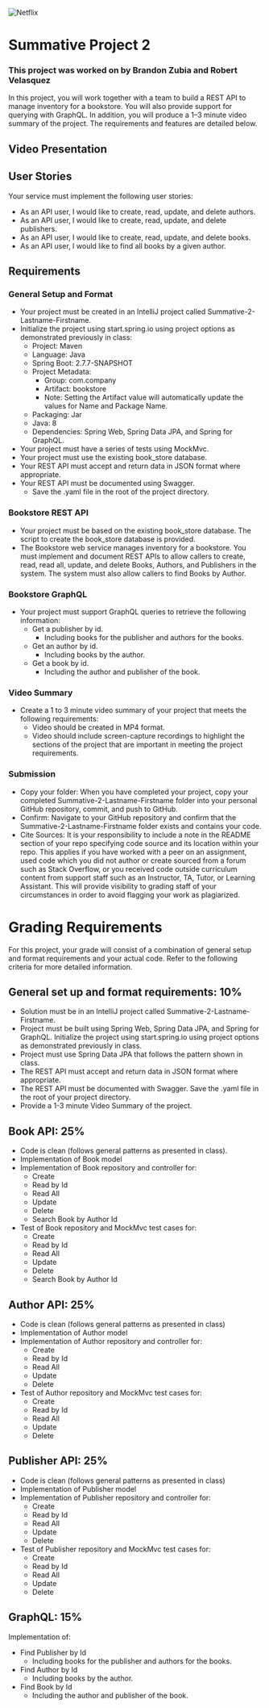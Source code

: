 ![Netflix](https://img.shields.io/badge/Netflix-E50914?style=for-the-badge&logo=netflix&logoColor=white)

# Summative Project 2

### This project was worked on by Brandon Zubia and Robert Velasquez

In this project, you will work together with a team to build a REST API to manage inventory for a bookstore. You will also provide support for querying with GraphQL. In addition, you will produce a 1–3 minute video summary of the project. The requirements and features are detailed below.

## Video Presentation

## User Stories

Your service must implement the following user stories:

- As an API user, I would like to create, read, update, and delete authors.
- As an API user, I would like to create, read, update, and delete publishers.
- As an API user, I would like to create, read, update, and delete books.
- As an API user, I would like to find all books by a given author.

## Requirements

### General Setup and Format

- Your project must be created in an IntelliJ project called Summative-2-Lastname-Firstname.
- Initialize the project using start.spring.io using project options as demonstrated previously in class:
    - Project: Maven
    - Language: Java
    - Spring Boot: 2.7.7-SNAPSHOT
    - Project Metadata:
        - Group: com.company
        - Artifact: bookstore
        - Note: Setting the Artifact value will automatically update the values for Name and Package Name.
    - Packaging: Jar
    - Java: 8
    - Dependencies: Spring Web, Spring Data JPA, and Spring for GraphQL.
- Your project must have a series of tests using MockMvc.
- Your project must use the existing book_store database.
- Your REST API must accept and return data in JSON format where appropriate.
- Your REST API must be documented using Swagger.
    - Save the .yaml file in the root of the project directory.

### Bookstore REST API

- Your project must be based on the existing book_store database. The script to create the book_store database is provided.
- The Bookstore web service manages inventory for a bookstore. You must implement and document REST APIs to allow callers to create, read, read all, update, and delete Books, Authors, and Publishers in the system. The system must also allow callers to find Books by Author.

### Bookstore GraphQL

- Your project must support GraphQL queries to retrieve the following information:
    - Get a publisher by id.
        - Including books for the publisher and authors for the books.
    - Get an author by id.
        - Including books by the author.
    - Get a book by id.
        - Including the author and publisher of the book.

### Video Summary

- Create a 1 to 3 minute video summary of your project that meets the following requirements:
    - Video should be created in MP4 format.
    - Video should include screen-capture recordings to highlight the sections of the project that are important in meeting the project requirements.

### Submission

- Copy your folder: When you have completed your project, copy your completed Summative-2-Lastname-Firstname folder into your personal GitHub repository, commit, and push to GitHub.
- Confirm: Navigate to your GitHub repository and confirm that the Summative-2-Lastname-Firstname folder exists and contains your code.
- Cite Sources: It is your responsibility to include a note in the README section of your repo specifying code source and its location within your repo. This applies if you have worked with a peer on an assignment, used code which you did not author or create sourced from a forum such as Stack Overflow, or you received code outside curriculum content from support staff such as an Instructor, TA, Tutor, or Learning Assistant.  This will provide visibility to grading staff of your circumstances in order to avoid flagging your work as plagiarized.

# Grading Requirements

For this project, your grade will consist of a combination of general setup and format requirements and your actual code. Refer to the following criteria for more detailed information.

## General set up and format requirements: 10%

- Solution must be in an IntelliJ project called Summative-2-Lastname-Firstname.
- Project must be built using Spring Web, Spring Data JPA, and Spring for GraphQL. Initialize the project using start.spring.io using project options as demonstrated previously in class.
- Project must use Spring Data JPA that follows the pattern shown in class.
- The REST API must accept and return data in JSON format where appropriate.
- The REST API must be documented with Swagger. Save the .yaml file in the root of your project directory.
- Provide a 1-3 minute Video Summary of the project.

## Book API: 25%

- Code is clean (follows general patterns as presented in class).
- Implementation of Book model
- Implementation of Book repository and controller for:
    - Create
    - Read by Id
    - Read All
    - Update
    - Delete
    - Search Book by Author Id
- Test of Book repository and MockMvc test cases for:
    - Create
    - Read by Id
    - Read All
    - Update
    - Delete
    - Search Book by Author Id

## Author API: 25%

- Code is clean (follows general patterns as presented in class)
- Implementation of Author model
- Implementation of Author repository and controller for:
    - Create
    - Read by Id
    - Read All
    - Update
    - Delete
- Test of Author repository and MockMvc test cases for:
    - Create
    - Read by Id
    - Read All
    - Update
    - Delete

## Publisher API: 25%

- Code is clean (follows general patterns as presented in class)
- Implementation of Publisher model
- Implementation of Publisher repository and controller for:
    - Create
    - Read by Id
    - Read All
    - Update
    - Delete
- Test of Publisher repository and MockMvc test cases for:
    - Create
    - Read by Id
    - Read All
    - Update
    - Delete

## GraphQL: 15%

Implementation of:

- Find Publisher by Id
    - Including books for the publisher and authors for the books.
- Find Author by Id
    - Including books by the author.
- Find Book by Id
    - Including the author and publisher of the book.
